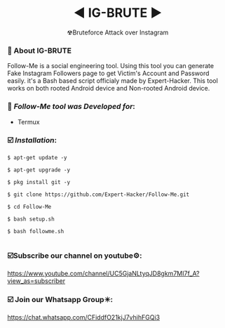 <h1 align="center">◄ IG-BRUTE ►</h1>
<p align="center">
      ☢Bruteforce Attack over Instagram </p>

### 🎯 About IG-BRUTE

Follow-Me is a social engineering tool. Using this tool you can generate Fake Instagram Followers page to get Victim's Account and Password easily. it's a Bash based script officialy made by Expert-Hacker. This tool works on both rooted Android device and Non-rooted Android device.

   ### 🎯 ***Follow-Me tool was Developed for***:

* Termux

### ☑️ ***Installation***:

```
$ apt-get update -y
```
```
$ apt-get upgrade -y
```
```
$ pkg install git -y

```
```
$ git clone https://github.com/Expert-Hacker/Follow-Me.git
```
```
$ cd Follow-Me
```
```
$ bash setup.sh
```
```
$ bash followme.sh
```
```
```
### ☑️Subscribe our channel on youtube⚙️:
   https://www.youtube.com/channel/UC5GjaNLtyqJD8gkm7MI7f_A?view_as=subscriber

### ☑️ Join our Whatsapp Group✴️:
   https://chat.whatsapp.com/CFiddfO21kjJ7vhihFGQi3




